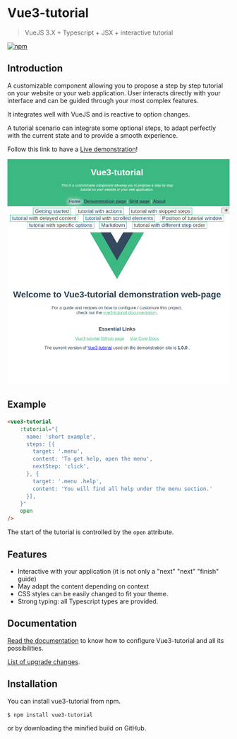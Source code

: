 # Vue3-tutorial

> VueJS 3.X + Typescript + JSX + interactive tutorial

[![npm](https://img.shields.io/npm/v/vue3-tutorial.svg)](https://www.npmjs.com/package/vue3-tutorial)

## Introduction

A customizable component allowing you to propose a step by step tutorial on
your website or your web application.
User interacts directly with your interface and can be guided through your
most complex features.

It integrates well with VueJS and is reactive to option changes.

A tutorial scenario can integrate some optional steps, to adapt perfectly
with the current state and to provide a smooth experience.

Follow this link to have a
[Live demonstration](https://restimel.github.io/vue3-tutorial-demonstration/dist/index.html)!

![demonstration](./docs/images/demo.gif)

## Example

```html
<vue3-tutorial
    :tutorial="{
      name: 'short example',
      steps: [{
        target: '.menu',
        content: 'To get help, open the menu',
        nextStep: 'click',
      }, {
        target: '.menu .help',
        content: 'You will find all help under the menu section.'
      }],
    }"
    open
/>
```
The start of the tutorial is controlled by the `open` attribute.

## Features

* Interactive with your application (it is not only a "next" "next" "finish" guide)
* May adapt the content depending on context
* CSS styles can be easily changed to fit your theme.
* Strong typing: all Typescript types are provided.

## Documentation

[Read the documentation](./docs/main.md) to know how to configure Vue3-tutorial and all its possibilities.

[List of upgrade changes](./docs/upgradeChanges.md).

## Installation

You can install vue3-tutorial from npm.

```shell
$ npm install vue3-tutorial
```

or by downloading the minified build on GitHub.
